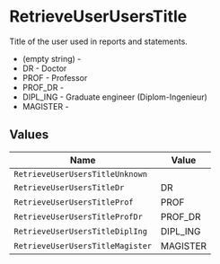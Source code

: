 # RetrieveUserUsersTitle

Title of the user used in reports and statements.
* (empty string) - 
* DR - Doctor
* PROF - Professor
* PROF_DR - 
* DIPL_ING - Graduate engineer (Diplom-Ingenieur)
* MAGISTER - 


## Values

| Name                             | Value                            |
| -------------------------------- | -------------------------------- |
| `RetrieveUserUsersTitleUnknown`  |                                  |
| `RetrieveUserUsersTitleDr`       | DR                               |
| `RetrieveUserUsersTitleProf`     | PROF                             |
| `RetrieveUserUsersTitleProfDr`   | PROF_DR                          |
| `RetrieveUserUsersTitleDiplIng`  | DIPL_ING                         |
| `RetrieveUserUsersTitleMagister` | MAGISTER                         |